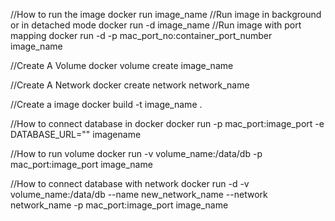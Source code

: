 //How to run the image
docker run image_name
//Run image in background or in detached mode
docker run -d image_name
//Run image with port mapping
docker run -d -p mac_port_no:container_port_number image_name

//Create A Volume
docker volume create image_name

//Create A Network
docker create network network_name

//Create a image
docker build -t image_name .

//How to connect database in docker
docker run -p mac_port:image_port -e DATABASE_URL="" imagename

//How to run volume
docker run -v volume_name:/data/db -p mac_port:image_port image_name

//How to connect database with network
docker run -d -v volume_name:/data/db --name new_network_name --network network_name -p mac_port:image_port image_name
